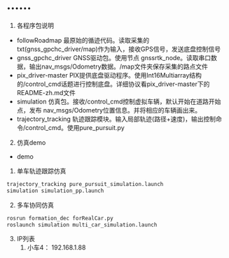 # ……
1. 各程序包说明
- followRoadmap 最原始的循迹代码。读取采集的txt(gnss_gpchc_driver/map)作为输入，接收GPS信号，发送底盘控制信号
- gnss_gpchc_driver GNSS驱动包。使用节点 gnssrtk_node。读取串口数据，输出nav_msgs/Odometry数据。/map文件夹保存采集的路点文件
- pix_driver-master PIX提供底盘驱动程序。使用Int16Multiarray结构的/control_cmd话题进行控制底盘。详细协议看pix_driver-master下的README-zh.md文件
- simulation 仿真包。接收/control_cmd控制虚拟车辆，默认开始在道路开始点，发布 nav_msgs/Odometry位置信息。并将相应的车辆画出来。
- trajectory_tracking 轨迹跟踪模块。输入局部轨迹(路径+速度)，输出控制命令/control_cmd。使用pure_pursuit.py


2. 仿真demo
- demo 
 1. 单车轨迹跟踪仿真
```bash
trajectory_tracking pure_pursuit_simulation.launch
simulation simulation_pp.launch
```
2. 多车协同仿真
```bash
rosrun formation_dec forRealCar.py
roslaunch simulation multi_car_simulation.launch
```

3. IP列表
   1. 小车4： 192.168.1.88